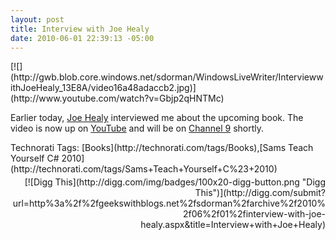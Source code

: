 ```yaml
---
layout: post
title: Interview with Joe Healy
date: 2010-06-01 22:39:13 -05:00
---
```


<div style="padding-bottom: 0px; margin: 0px; padding-left: 0px; padding-right: 0px; display: inline; float: none; padding-top: 0px" id="scid:5737277B-5D6D-4f48-ABFC-DD9C333F4C5D:7d13a4f4-ca2d-4e62-822b-409da8fd0ea1" class="wlWriterSmartContent"><div id="93e68f84-f4b5-4520-86b1-00e45a96ec96" style="margin: 0px; padding: 0px; display: inline;"><div>[![](http://gwb.blob.core.windows.net/sdorman/WindowsLiveWriter/InterviewwithJoeHealy_13E8A/video16a48adaccb2.jpg)](http://www.youtube.com/watch?v=Gbjp2qHNTMc)</div></div></div>  

Earlier today, [Joe Healy](http://devfish.net) interviewed me about the upcoming book. The video is now up on [YouTube](http://www.youtube.com/watch?v=Gbjp2qHNTMc) and will be on [Channel 9](http://channel9.msdn.com/tags/florida/) shortly.
  <div style="padding-bottom: 0px; margin: 0px; padding-left: 0px; padding-right: 0px; display: inline; float: none; padding-top: 0px" id="scid:0767317B-992E-4b12-91E0-4F059A8CECA8:73a9403f-6bdf-4d5c-9c2b-607bc3eb9f91" class="wlWriterSmartContent">Technorati Tags: [Books](http://technorati.com/tags/Books),[Sams Teach Yourself C# 2010](http://technorati.com/tags/Sams+Teach+Yourself+C%23+2010)</div><div class="wlWriterHeaderFooter" style="text-align:right; margin:0px; padding:4px 0px 4px 0px;">[![Digg This](http://digg.com/img/badges/100x20-digg-button.png "Digg This")](http://digg.com/submit?url=http%3a%2f%2fgeekswithblogs.net%2fsdorman%2farchive%2f2010%2f06%2f01%2finterview-with-joe-healy.aspx&title=Interview+with+Joe+Healy)</div>
